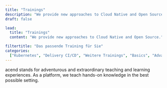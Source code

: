 ```yaml
---
title: "Trainings"
description: "We provide new approaches to Cloud Native and Open Source."
draft: false

lead:
  title: "Trainings"
  content: "We provide new approaches to Cloud Native and Open Source."

filtertitle: "Das passende Training für Sie"
categories:
  ["Kubernetes", "Delivery CI/CD", "Weitere Trainings", "Basics", "Advanced"]
---
```


acend stands for adventurous and extraordinary teaching and learning experiences. As a platform, we teach hands-on knowledge in the best possible setting.
